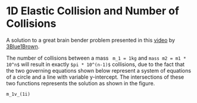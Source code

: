 # 1D Elastic Collision and Number of Collisions

A solution to a great brain bender problem presented in this  [video](https://www.youtube.com/watch?v=HEfHFsfGXjs) by [3Blue1Brown](https://www.youtube.com/channel/UCYO_jab_esuFRV4b17AJtAw).

The number of collisions between a mass
``` m_1 = 1kg``` and ```mass m2 = m1 * 10^n$```
will result in exactly ```$pi * 10^(n-1)$``` collisions, due to the fact that the two governing equations shown below represent a system of equations of a circle and a line with variable y-intercept. The intersections of these two functions represents the solution as shown in the figure.

```
m_1v_(1i)
```
